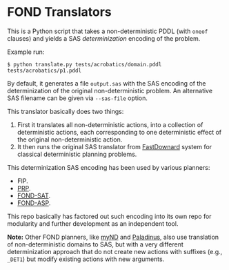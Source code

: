 # FOND Translators

This is a Python script that takes a non-deterministic PDDL (with `oneof` clauses) and yields a SAS _determinization_ encoding of the problem.

Example run:

```shell
$ python translate.py tests/acrobatics/domain.pddl tests/acrobatics/p1.pddl
```

By default, it generates a file `output.sas` with the SAS encoding of the determinization of the original non-deterministic problem. An alternative SAS filename can be given via `--sas-file` option.

This translator basically does two things:

1. First it translates all non-deterministic actions, into a collection of deterministic actions, each corresponding to one deterministic effect of the original non-deterministic action.
2. It then runs the original SAS translator from [FastDownard](https://github.com/aibasel/downward/tree/main/src/translate) system for classical deterministic planning problems.

This determinization SAS encoding has been used by various planners:

* FIP.
* [PRP](https://github.com/ssardina-planning/planner-for-relevant-policies).
* [FOND-SAT](https://github.com/ssardina-planning/FOND-SAT).
* [FOND-ASP](https://github.com/idrave/FOND-ASP).

This repo basically has factored out such encoding into its own repo for modularity and further development as an independent tool.

**Note:** Other FOND planners, like [myND](https://github.com/ssardina-planning/myND) and [Paladinus](https://github.com/ramonpereira/paladinus), also use translation of non-deterministic domains to SAS, but with a very different determinization approach that do not create new actions with suffixes (e.g., `_DET1`) but modify existing actions with new arguments.

